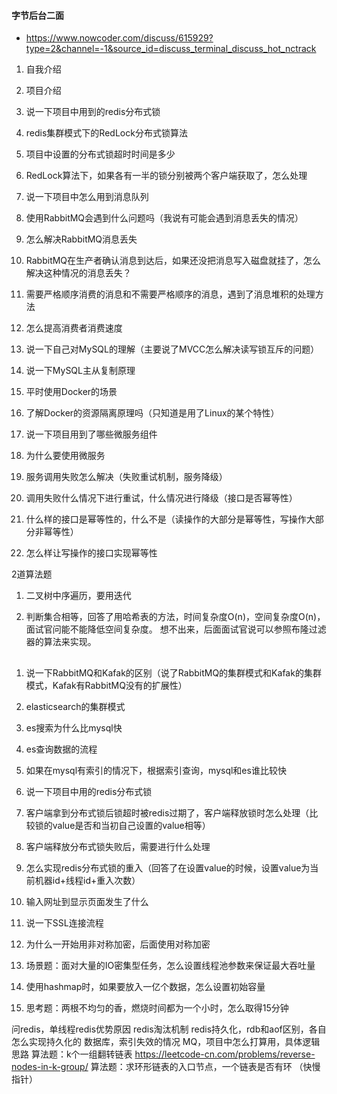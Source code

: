 #### 字节后台二面
- https://www.nowcoder.com/discuss/615929?type=2&channel=-1&source_id=discuss_terminal_discuss_hot_nctrack

1. 自我介绍

2. 项目介绍

3. 说一下项目中用到的redis分布式锁

4. redis集群模式下的RedLock分布式锁算法

5. 项目中设置的分布式锁超时时间是多少

6. RedLock算法下，如果各有一半的锁分别被两个客户端获取了，怎么处理

7. 说一下项目中怎么用到消息队列

8. 使用RabbitMQ会遇到什么问题吗（我说有可能会遇到消息丢失的情况）

9. 怎么解决RabbitMQ消息丢失

10. RabbitMQ在生产者确认消息到达后，如果还没把消息写入磁盘就挂了，怎么解决这种情况的消息丢失？

11. 需要严格顺序消费的消息和不需要严格顺序的消息，遇到了消息堆积的处理方法

12. 怎么提高消费者消费速度

13. 说一下自己对MySQL的理解（主要说了MVCC怎么解决读写锁互斥的问题）

14. 说一下MySQL主从复制原理

15. 平时使用Docker的场景

16. 了解Docker的资源隔离原理吗（只知道是用了Linux的某个特性）

17. 说一下项目用到了哪些微服务组件

18. 为什么要使用微服务

19. 服务调用失败怎么解决（失败重试机制，服务降级）

20. 调用失败什么情况下进行重试，什么情况进行降级（接口是否幂等性）

21. 什么样的接口是幂等性的，什么不是（读操作的大部分是幂等性，写操作大部分非幂等性）

22. 怎么样让写操作的接口实现幂等性

2道算法题

1. 二叉树中序遍历，要用迭代

2. 判断集合相等，回答了用哈希表的方法，时间复杂度O(n)，空间复杂度O(n)，面试官问能不能降低空间复杂度。
想不出来，后面面试官说可以参照布隆过滤器的算法来实现。


##
1. 说一下RabbitMQ和Kafak的区别（说了RabbitMQ的集群模式和Kafak的集群模式，Kafak有RabbitMQ没有的扩展性）

2. elasticsearch的集群模式

3. es搜索为什么比mysql快

4. es查询数据的流程

5. 如果在mysql有索引的情况下，根据索引查询，mysql和es谁比较快

6. 说一下项目中用的redis分布式锁

7. 客户端拿到分布式锁后锁超时被redis过期了，客户端释放锁时怎么处理（比较锁的value是否和当初自己设置的value相等）

8. 客户端释放分布式锁失败后，需要进行什么处理

9. 怎么实现redis分布式锁的重入（回答了在设置value的时候，设置value为当前机器id+线程id+重入次数）

10. 输入网址到显示页面发生了什么

11. 说一下SSL连接流程

12. 为什么一开始用非对称加密，后面使用对称加密

15. 场景题：面对大量的IO密集型任务，怎么设置线程池参数来保证最大吞吐量

16. 使用hashmap时，如果要放入一亿个数据，怎么设置初始容量

17. 思考题：两根不均匀的香，燃烧时间都为一个小时，怎么取得15分钟


问redis，单线程redis优势原因
redis淘汰机制
redis持久化，rdb和aof区别，各自怎么实现持久化的
数据库，索引失效的情况
MQ，项目中怎么打算用，具体逻辑思路
算法题：k个一组翻转链表 https://leetcode-cn.com/problems/reverse-nodes-in-k-group/
算法题：求环形链表的入口节点，一个链表是否有环 （快慢指针）